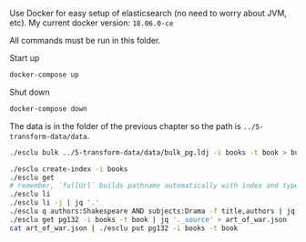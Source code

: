 Use Docker for easy setup of elasticsearch (no need to worry about JVM, etc).
My current docker version: `18.06.0-ce`

All commands must be run in this folder.

Start up

```sh
docker-compose up
```

Shut down

```sh
docker-compose down
```

The data is in the folder of the previous chapter so the path is `../5-transform-data/data`.

```sh
./esclu bulk ../5-transform-data/data/bulk_pg.ldj -i books -t book > bulk-result.json
```

```sh
./esclu create-index -i books
./esclu get
# remember, `fullUrl` builds pathname automatically with index and type
./esclu li
./esclu li -j | jq '.' 
./esclu q authors:Shakespeare AND subjects:Drama -f title,authors | jq '.hits.hits[]._source.title'
./esclu get pg132 -i books -t book | jq '._source' > art_of_war.json
cat art_of_war.json | ./esclu put pg132 -i books -t book
```